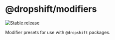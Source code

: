 # @dropshift/modifiers

[![Stable release](https://img.shields.io/npm/v/@dropshift/modifiers.svg)](https://npm.im/@dropshift/sortable)

Modifier presets for use with `@dropshift` packages.
